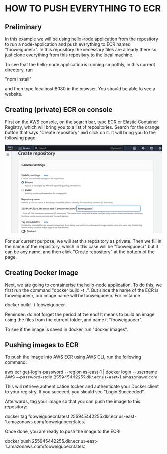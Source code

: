 # HOW TO PUSH EVERYTHING TO ECR

## Preliminary
In this example we will be using hello-node application from the repository to
run a node-application and push everything to ECR named "fooweiguoecr". In this
repository the necessary files are already there so just clone everything from
this repository to the local machine. 

To see that the hello-node application is running smoothly, in this current
directory, run

"npm install"

and then type localhost:8080 in the browser. You should be able to see a
website. 

## Creating (private) ECR on console
First on the AWS console, on the search bar, type ECR or Elastic Container
Registry, which will bring you to a list of repositories. Search for the orange
button that says "Create repository" and click on it. It will bring you to the
following page:
 
![image](ECR-create.png)

For our current purpose, we will set this repository as private. Then we fill in
the name of the repository, which in this case will be "fooweiguoecr" but it can
be any name, and then click "Create repository" at the bottom of the page. 

## Creating Docker Image
Next, we are going to containerise the hello-node application. To do this, we
first run the command "docker build -t <image name> .". But since
the name of the ECR is fooweiguoecr, our image name will be fooweiguoecr. For
instance 

docker build -t fooweiguoecr .

Reminder: do not forget the period at the end! It means to build an image using
the files from the current folder, and name it "fooweiguoecr". 

To see if the image is saved in docker, run "docker images". 

## Pushing images to ECR
To push the image into AWS ECR using AWS CLI, run the following command:

aws ecr get-login-password --region us-east-1 | docker login --username AWS --password-stdin 255945442255.dkr.ecr.us-east-1.amazonaws.com

This will retrieve authentication tocken and authenticate your Docker client to
your registry. If you succeed, you should see "Login Succeeded". 

Afterwards, tag your image so that you can push the image to this repository:

docker tag fooweiguoecr:latest 255945442255.dkr.ecr.us-east-1.amazonaws.com/fooweiguoecr:latest

Once done, you are ready to push the image to the ECR!

docker push 255945442255.dkr.ecr.us-east-1.amazonaws.com/fooweiguoecr:latest
